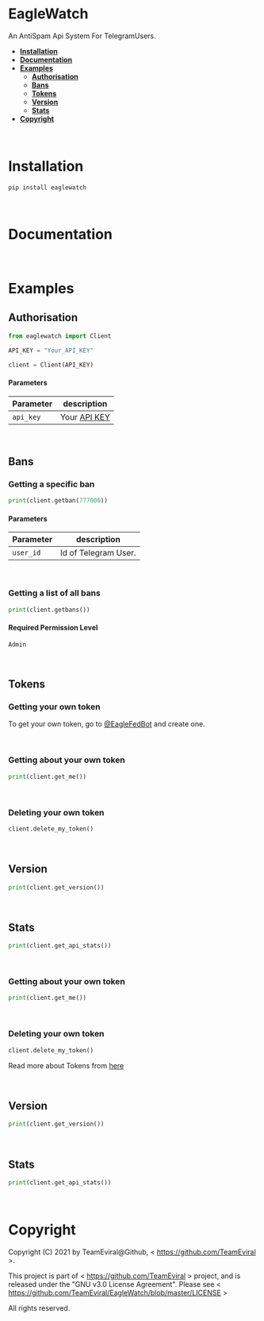 # EagleWatch
An AntiSpam Api System For TelegramUsers.
- [<b>Installation</b>](#installation)
- [<b>Documentation</b>](#documentation)
- [<b>Examples</b>](#examples)
  - [<b>Authorisation</b>](#authorisation)
  - [<b>Bans</b>](#bans)
  - [<b>Tokens</b>](#tokens)
  - [<b>Version</b>](#version)
  - [<b>Stats</b>](#stats)
- [<b>Copyright</b>](#copyright)

<br>

# <b>Installation</b>

```shell
pip install eaglewatch
```

<br>

# <b>Documentation</b>

<br>

# <b>Examples</b>

## <b>Authorisation</b>

```python
from eaglewatch import Client

API_KEY = "Your_API_KEY"

client = Client(API_KEY)
```

#### <b>Parameters</b>

Parameter | description
--------- | -----------
`api_key` | Your [API KEY](#getting-your-own-token)

<br>

## <b>Bans</b>

### <b>Getting a specific ban</b>

```python
print(client.getban(777000))
```

#### <b>Parameters</b>

Parameter | description
--------- | -----------
`user_id` | Id of Telegram User.

<br>

### <b>Getting a list of all bans</b>

```python
print(client.getbans())
```

#### <b>Required Permission Level</b>
`Admin`



<br>

## <b>Tokens</b>

### <b>Getting your own token</b>

To get your own token, go to [@EagleFedBot](https://t.me/EagleFedBot) and create one.

<br>

### <b>Getting about your own token</b>

```python
print(client.get_me())
```

<br>

### <b>Deleting your own token</b>

```python
client.delete_my_token()
```



<br>

## <b>Version</b>

```python
print(client.get_version())
```

<br>

## <b>Stats</b>

```python
print(client.get_api_stats())
```

<br>

### <b>Getting about your own token</b>

```python
print(client.get_me())
```

<br>

### <b>Deleting your own token</b>

```python
client.delete_my_token()
```

Read more about Tokens from [here](https://docs.userge.tk/#tokens)

<br>

## <b>Version</b>

```python
print(client.get_version())
```

<br>

## <b>Stats</b>

```python
print(client.get_api_stats())
```

<br>

# <b>Copyright</b>

Copyright (C) 2021 by TeamEviral@Github, < https://github.com/TeamEviral >.

This project is part of < https://github.com/TeamEviral > project,
and is released under the "GNU v3.0 License Agreement".
Please see < https://github.com/TeamEviral/EagleWatch/blob/master/LICENSE >

All rights reserved.
